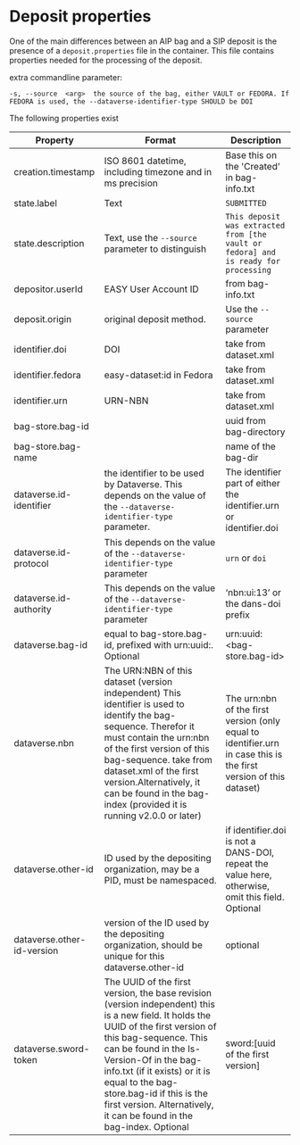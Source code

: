 Deposit properties
=================

One of the main differences between an AIP bag and a SIP deposit is the presence of a `deposit.properties` file in the container.
This file contains properties needed for the processing of the deposit.

extra commandline parameter:
```
-s, --source  <arg>  the source of the bag, either VAULT or FEDORA. If FEDORA is used, the --dataverse-identifier-type SHOULD be DOI 
```

The following properties exist

|Property|Format|Description|
|------|--------|---------|
|creation.timestamp	|ISO 8601 datetime, including timezone and in ms precision	|Base this on the 'Created' in bag-info.txt|
|state.label|Text|`SUBMITTED`|
|state.description|Text, use the `--source` parameter to distinguish|`This deposit was extracted from [the vault or fedora] and is ready for processing`|  
|depositor.userId|EASY User Account ID|from bag-info.txt|
|deposit.origin|original deposit method.|Use the `--source` parameter|
|identifier.doi|DOI|take from dataset.xml|
|identifier.fedora|easy-dataset:id in Fedora|take from dataset.xml|
|identifier.urn|URN-NBN|take from dataset.xml| 
|bag-store.bag-id||uuid from bag-directory|
|bag-store.bag-name||name of the bag-dir|
|dataverse.id-identifier|the identifier to be used by Dataverse. This depends on the value of the `--dataverse-identifier-type` parameter.|The identifier part of either the identifier.urn or identifier.doi|
|dataverse.id-protocol|This depends on the value of the `--dataverse-identifier-type` parameter|`urn` or `doi`|
|dataverse.id-authority|This depends on the value of the `--dataverse-identifier-type` parameter|‘nbn:ui:13’ or the dans-doi prefix|
|dataverse.bag-id|equal to bag-store.bag-id, prefixed with urn:uuid:. Optional|urn:uuid:<bag-store.bag-id>
|dataverse.nbn|The URN:NBN of this dataset (version independent) This identifier is used to identify the bag-sequence. Therefor it must contain the urn:nbn of the first version of this bag-sequence. take from dataset.xml of the first version.Alternatively, it can be found in the bag-index (provided it is running v2.0.0 or later)|The urn:nbn of the first version (only equal to identifier.urn in case this is the first version of this dataset)|
|dataverse.other-id|ID used by the depositing organization, may be a PID, must be namespaced. |if identifier.doi is not a DANS-DOI, repeat the value here, otherwise, omit this field. Optional
|dataverse.other-id-version|version of the ID used by the depositing organization, should be unique for this dataverse.other-id |optional
|dataverse.sword-token|The UUID of the first version, the base revision (version independent) this is a new field. It holds the UUID of the first version of this bag-sequence. This can be found in the Is-Version-Of in the bag-info.txt (if it exists) or it is equal to the bag-store.bag-id if this is the first version. Alternatively, it can be found in the bag-index. Optional|sword:[uuid of the first version]
